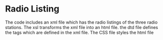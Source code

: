 # Radio Listing

The code includes an xml file which has the radio listings of the three radio stations. The xsl transforms the xml file into an html file.
the dtd file defines the tags which are defined in the xml file. The CSS file styles the html file 
